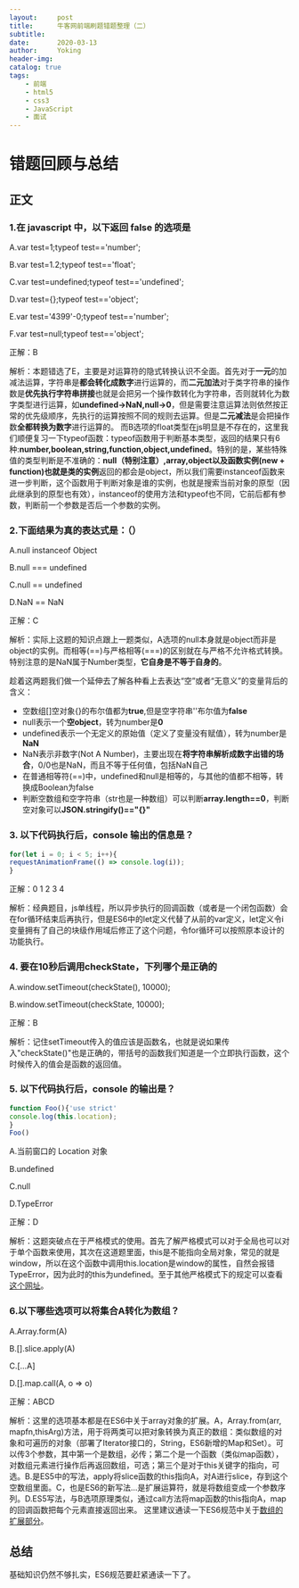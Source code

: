 ```yaml
---
layout:     post
title:      牛客网前端刷题错题整理（二）
subtitle:   
date:       2020-03-13
author:     Yoking
header-img: 
catalog: true
tags:
    - 前端
    - html5
    - css3
    - JavaScript
    - 面试
---
```


# 错题回顾与总结

## 正文

### 1.在 javascript 中，以下返回 false 的选项是

A.var test=1;typeof test=='number';

B.var test=1.2;typeof test=='float';

C.var test=undefined;typeof test=='undefined';

D.var test={};typeof test=='object';

E.var test='4399'-0;typeof test=='number';

F.var test=null;typeof test=='object';

正解：B

解析：本题错选了E，主要是对运算符的隐式转换认识不全面。首先对于**一元**的加减法运算，字符串是**都会转化成数字**进行运算的，而**二元加法**对于类字符串的操作数是**优先执行字符串拼接**也就是会把另一个操作数转化为字符串，否则就转化为数字类型进行运算，如**undefined->NaN,null->0**，但是需要注意运算法则依然按正常的优先级顺序，先执行的运算按照不同的规则去运算。但是**二元减法**是会把操作数**全都转换为数字**进行运算的。
而B选项的float类型在js明显是不存在的，这里我们顺便复习一下typeof函数：typeof函数用于判断基本类型，返回的结果只有6种:**number,boolean,string,function,object,undefined**。特别的是，某些特殊值的类型判断是不准确的：**null（特别注意）,array,object以及函数实例(new + function)也就是类的实例**返回的都会是object，所以我们需要instanceof函数来进一步判断，这个函数用于判断对象是谁的实例，也就是搜索当前对象的原型（因此继承到的原型也有效），instanceof的使用方法和typeof也不同，它前后都有参数，判断前一个参数是否后一个参数的实例。

### 2.下面结果为真的表达式是：（）

A.null instanceof Object

B.null === undefined

C.null == undefined

D.NaN == NaN

正解：C

解析：实际上这题的知识点跟上一题类似，A选项的null本身就是object而非是object的实例。而相等(\=\=)与严格相等(\=\=\=)的区别就在与严格不允许格式转换。特别注意的是NaN属于Number类型，**它自身是不等于自身的**。

趁着这两题我们做一个延伸去了解各种看上去表达“空”或者“无意义”的变量背后的含义：

- 空数组[]空对象{}的布尔值都为**true**,但是空字符串''布尔值为**false**
- null表示一个**空object**，转为number是**0**
- undefined表示一个无定义的原始值（定义了变量没有赋值），转为number是**NaN**
- NaN表示非数字(Not A Number)，主要出现在**将字符串解析成数字出错的场合**，0/0也是NaN，而且不等于任何值，包括NaN自己
- 在普通相等符(\=\=)中，undefined和null是相等的，与其他的值都不相等，转换成Boolean为false
- 判断空数组和空字符串（str也是一种数组）可以判断**array.length==0**，判断空对象可以**JSON.stringify()=="{}"**

### 3. 以下代码执行后，console 输出的信息是？

```javascript
for(let i = 0; i < 5; i++){
requestAnimationFrame(() => console.log(i));
}
```

正解：0 1 2 3 4

解析：经典题目，js单线程，所以异步执行的回调函数（或者是一个闭包函数）会在for循环结束后再执行，但是ES6中的let定义代替了从前的var定义，let定义令i变量拥有了自己的块级作用域后修正了这个问题，令for循环可以按照原本设计的功能执行。

### 4. 要在10秒后调用checkState，下列哪个是正确的

A.window.setTimeout(checkState(), 10000);

B.window.setTimeout(checkState, 10000);

正解：B

解析：记住setTimeout传入的值应该是函数名，也就是说如果传入"checkState()"也是正确的，带括号的函数我们知道是一个立即执行函数，这个时候传入的值会是函数的返回值。

### 5. 以下代码执行后，console 的输出是？

```javascript
function Foo(){'use strict'
console.log(this.location);
}
Foo()
```

A.当前窗口的 Location 对象

B.undefined

C.null

D.TypeError

正解：D

解析：这题突破点在于严格模式的使用。首先了解严格模式可以对于全局也可以对于单个函数来使用，其次在这道题里面，this是不能指向全局对象，常见的就是window，所以在这个函数中调用this.location是window的属性，自然会报错TypeError，因为此时的this为undefined。至于其他严格模式下的规定可以查看[这个网址](https://wangdoc.com/javascript/oop/strict.html)。

### 6.以下哪些选项可以将集合A转化为数组？

A.Array.form(A)

B.[].slice.apply(A)

C.[…A]

D.[].map.call(A, o => o)

正解：ABCD

解析：这里的选项基本都是在ES6中关于array对象的扩展。A，Array.from(arr, mapfn,thisArg)方法，用于将两类可以把对象转换为真正的数组：类似数组的对象和可遍历的对象（部署了Iterator接口的，String，ES6新增的Map和Set）。可以传3个参数，其中第一个是数组，必传；第二个是一个函数（类似map函数），对数组元素进行操作后再返回数组，可选；第三个是对于this关键字的指向，可选。B.是ES5中的写法，apply将slice函数的this指向A，对A进行slice，存到这个空数组里面。C，也是ES6的新写法...是扩展运算符，就是将数组变成一个参数序列。D.ES5写法，与B选项原理类似，通过call方法将map函数的this指向A，map的回调函数把每个元素直接返回出来。
这里建议通读一下ES6规范中关于[数组的扩展部分](https://es6.ruanyifeng.com/#docs/array)。

## 总结

基础知识仍然不够扎实，ES6规范要赶紧通读一下了。
